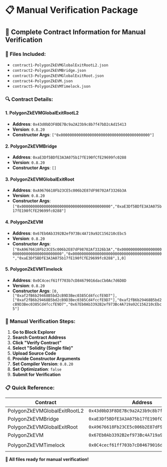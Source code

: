 # 📋 Manual Verification Package

## 🎯 Complete Contract Information for Manual Verification

### 📁 **Files Included:**
- `contract1-PolygonZkEVMGlobalExitRootL2.json`
- `contract2-PolygonZkEVMBridge.json`
- `contract3-PolygonZkEVMGlobalExitRoot.json`
- `contract4-PolygonZkEVM.json`
- `contract5-PolygonZkEVMTimelock.json`

### 🔍 **Contract Details:**

#### **1. PolygonZkEVMGlobalExitRootL2**
- **Address**: `0x43d0bD3F8DE7Bc9a2A23b9c8b7f47bD2cAd15413`
- **Version**: `0.8.20`
- **Constructor Args**: `["0x0000000000000000000000000000000000000000"]`

#### **2. PolygonZkEVMBridge**
- **Address**: `0xaE3Df5BDfE3A3A075b17fE190fCfE29699fc0288`
- **Version**: `0.8.20`
- **Constructor Args**: `[]`

#### **3. PolygonZkEVMGlobalExitRoot**
- **Address**: `0xA9676618Fb23CE5c006b2E87dF98702Af3326b3A`
- **Version**: `0.8.20`
- **Constructor Args**: `["0x0000000000000000000000000000000000000000","0xaE3Df5BDfE3A3A075b17fE190fCfE29699fc0288"]`

#### **4. PolygonZkEVM**
- **Address**: `0x67Eb0Ab3392B2ef973Bc4A719a92C156210cEbc5`
- **Version**: `0.8.20`
- **Constructor Args**: `["0xA9676618Fb23CE5c006b2E87dF98702Af3326b3A","0x0000000000000000000000000000000000000000","0x0000000000000000000000000000000000000000","0xaE3Df5BDfE3A3A075b17fE190fCfE29699fc0288",1,0]`

#### **5. PolygonZkEVMTimelock**
- **Address**: `0x0C4cecf61ff703b7cD84679016dacCb0Ac7d6D8D`
- **Version**: `0.8.20`
- **Constructor Args**: `[0,["0xaf2fB6b29468B5bd2cB9D3Bec0385Cd4fccfE9D7"],["0xaf2fB6b29468B5bd2cB9D3Bec0385Cd4fccfE9D7"],"0xaf2fB6b29468B5bd2cB9D3Bec0385Cd4fccfE9D7","0x67Eb0Ab3392B2ef973Bc4A719a92C156210cEbc5"]`

### 🚀 **Manual Verification Steps:**

1. **Go to Block Explorer**
2. **Search Contract Address**
3. **Click "Verify Contract"**
4. **Select "Solidity (Single file)"**
5. **Upload Source Code**
6. **Provide Constructor Arguments**
7. **Set Compiler Version**: `0.8.20`
8. **Set Optimization**: `false`
9. **Submit for Verification**

### 📋 **Quick Reference:**

| Contract | Address | Constructor Args |
|----------|---------|------------------|
| PolygonZkEVMGlobalExitRootL2 | `0x43d0bD3F8DE7Bc9a2A23b9c8b7f47bD2cAd15413` | `["0x0000000000000000000000000000000000000000"]` |
| PolygonZkEVMBridge | `0xaE3Df5BDfE3A3A075b17fE190fCfE29699fc0288` | `[]` |
| PolygonZkEVMGlobalExitRoot | `0xA9676618Fb23CE5c006b2E87dF98702Af3326b3A` | `["0x0000000000000000000000000000000000000000","0xaE3Df5BDfE3A3A075b17fE190fCfE29699fc0288"]` |
| PolygonZkEVM | `0x67Eb0Ab3392B2ef973Bc4A719a92C156210cEbc5` | `["0xA9676618Fb23CE5c006b2E87dF98702Af3326b3A","0x0000000000000000000000000000000000000000","0x0000000000000000000000000000000000000000","0xaE3Df5BDfE3A3A075b17fE190fCfE29699fc0288",1,0]` |
| PolygonZkEVMTimelock | `0x0C4cecf61ff703b7cD84679016dacCb0Ac7d6D8D` | `[0,["0xaf2fB6b29468B5bd2cB9D3Bec0385Cd4fccfE9D7"],["0xaf2fB6b29468B5bd2cB9D3Bec0385Cd4fccfE9D7"],"0xaf2fB6b29468B5bd2cB9D3Bec0385Cd4fccfE9D7","0x67Eb0Ab3392B2ef973Bc4A719a92C156210cEbc5"]` |

**🎉 All files ready for manual verification!**
